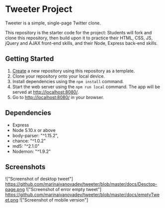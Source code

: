 # Tweeter Project

Tweeter is a simple, single-page Twitter clone.

This repository is the starter code for the project: Students will fork and clone this repository, then build upon it to practice their HTML, CSS, JS, jQuery and AJAX front-end skills, and their Node, Express back-end skills.

## Getting Started

1. [Create](https://docs.github.com/en/repositories/creating-and-managing-repositories/creating-a-repository-from-a-template) a new repository using this repository as a template.
2. Clone your repository onto your local device.
3. Install dependencies using the `npm install` command.
3. Start the web server using the `npm run local` command. The app will be served at <http://localhost:8080/>.
4. Go to <http://localhost:8080/> in your browser.

## Dependencies

- Express
- Node 5.10.x or above
- body-parser: "^1.15.2",
- chance: "^1.0.2"
- md5: "^2.1.0"
- Nodemon: "^1.9.2"
## Screenshots
!["Screenshot of desktop tweet"] https://github.com/marinaivanovadev/tweeter/blob/master/docs/Desctop-page.png
!["Screenshot of error empty tweet"] https://github.com/marinaivanovadev/tweeter/blob/master/docs/emptyTweet.png
!["Screenshot of mobile version"] 
